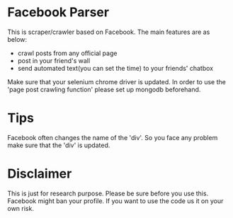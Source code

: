 # Facebook Parser

This is scraper/crawler based on Facebook. The main features are as below:
  
  - crawl posts from any official page
  - post in your friend's wall
  - send automated text(you can set the time) to your friends' chatbox
  
Make sure that your selenium chrome driver is updated. In order to use the 'page post crawling function' please set up mongodb beforehand. 

# Tips

Facebook often changes the name of the 'div'. So you face any problem make sure that the 'div' is updated.


# Disclaimer

This is just for research purpose. Please be sure before you use this. Facebook might ban your profile. If you want to use the code us it on your own risk. 
  
